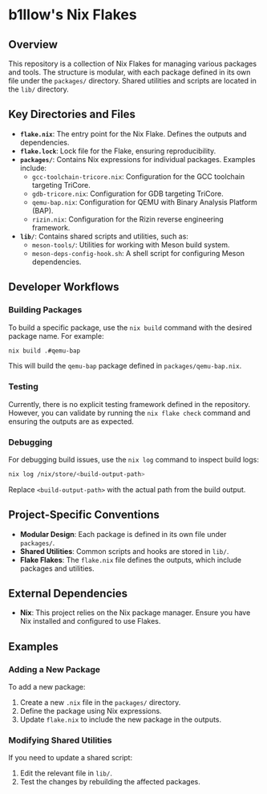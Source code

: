 # b1llow's Nix Flakes

## Overview
This repository is a collection of Nix Flakes for managing various packages and tools. The structure is modular, with each package defined in its own file under the `packages/` directory. Shared utilities and scripts are located in the `lib/` directory.

## Key Directories and Files

- **`flake.nix`**: The entry point for the Nix Flake. Defines the outputs and dependencies.
- **`flake.lock`**: Lock file for the Flake, ensuring reproducibility.
- **`packages/`**: Contains Nix expressions for individual packages. Examples include:
  - `gcc-toolchain-tricore.nix`: Configuration for the GCC toolchain targeting TriCore.
  - `gdb-tricore.nix`: Configuration for GDB targeting TriCore.
  - `qemu-bap.nix`: Configuration for QEMU with Binary Analysis Platform (BAP).
  - `rizin.nix`: Configuration for the Rizin reverse engineering framework.
- **`lib/`**: Contains shared scripts and utilities, such as:
  - `meson-tools/`: Utilities for working with Meson build system.
  - `meson-deps-config-hook.sh`: A shell script for configuring Meson dependencies.

## Developer Workflows

### Building Packages
To build a specific package, use the `nix build` command with the desired package name. For example:
```bash
nix build .#qemu-bap
```
This will build the `qemu-bap` package defined in `packages/qemu-bap.nix`.

### Testing
Currently, there is no explicit testing framework defined in the repository. However, you can validate by running the `nix flake check` command and ensuring the outputs are as expected.

### Debugging
For debugging build issues, use the `nix log` command to inspect build logs:
```bash
nix log /nix/store/<build-output-path>
```
Replace `<build-output-path>` with the actual path from the build output.

## Project-Specific Conventions

- **Modular Design**: Each package is defined in its own file under `packages/`.
- **Shared Utilities**: Common scripts and hooks are stored in `lib/`.
- **Flake Flakes**: The `flake.nix` file defines the outputs, which include packages and utilities.

## External Dependencies

- **Nix**: This project relies on the Nix package manager. Ensure you have Nix installed and configured to use Flakes.

## Examples

### Adding a New Package
To add a new package:
1. Create a new `.nix` file in the `packages/` directory.
2. Define the package using Nix expressions.
3. Update `flake.nix` to include the new package in the outputs.

### Modifying Shared Utilities
If you need to update a shared script:
1. Edit the relevant file in `lib/`.
2. Test the changes by rebuilding the affected packages.
